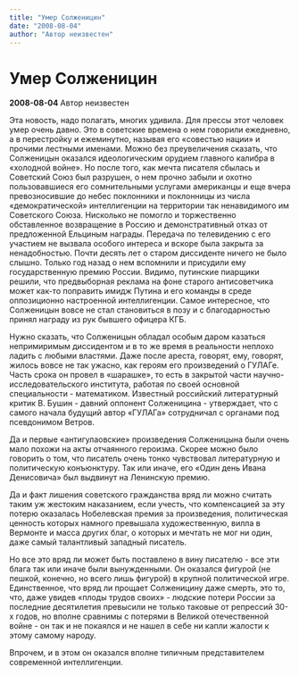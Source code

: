 ```yaml
---
title: "Умер Солженицин"
date: "2008-08-04"
author: "Автор неизвестен"
---
```


# Умер Солженицин

**2008-08-04** Автор неизвестен

Эта новость, надо полагать, многих удивила. Для прессы этот человек умер очень давно. Это в советские времена о нем говорили ежедневно, а в перестройку и ежеминутно, называя его «совестью нации» и прочими лестными именами. Можно без преувеличения сказать, что Солженицын оказался идеологическим орудием главного калибра в «холодной войне». Но после того, как мечта писателя сбылась и Советский Союз был разрушен, о нем прочно забыли и охотно пользовавшиеся его сомнительными услугами американцы и еще вчера превозносившие до небес поклонники и поклонницы из числа «демократической» интеллигенции на территории так ненавидимого им Советского Союза. Нисколько не помогло и торжественно обставленное возвращение в Россию и демонстративный отказ от предложенной Ельциным награды. Передача по телевидению с его участием не вызвала особого интереса и вскоре была закрыта за ненадобностью. Почти десять лет о старом диссиденте ничего не было слышно. Только год назад о нем вспомнили и присудили ему государственную премию России. Видимо, путинские пиарщики решили, что предвыборная реклама на фоне старого антисоветчика может как-то поправить имидж Путина и его команды в среде оппозиционно настроенной интеллигенции. Самое интересное, что Солженицын вовсе не стал становиться в позу и с благодарностью принял награду из рук бывшего офицера КГБ.

Нужно сказать, что Солженицын обладал особым даром казаться непримиримым диссидентом и в то же время в реальности неплохо ладить с любыми властями. Даже после ареста, говорят, ему, говорят, жилось вовсе не так ужасно, как героям его произведений о ГУЛАГе. Часть срока он провел в «шарашке», то есть в закрытой части научно-исследовательского института, работая по своей основной специальности - математиком. Известный российский литературный критик В. Бушин - давний оппонент Солженицина - утверждает, что с самого начала будущий автор «ГУЛАГа» сотрудничал с органами под псевдонимом Ветров.

Да и первые «антигулаовские» произведения Солженицына были очень мало похожи на акты отчаянного героизма. Скорее можно было говорить о том, что писатель очень тонко чувствовал литературную и политическую конъюнктуру. Так или иначе, его «Один день Ивана Денисовича» был выдвинут на Ленинскую премию.

Да и факт лишения советского гражданства вряд ли можно считать таким уж жестоким наказанием, если учесть, что компенсацией за эту потерю оказалась Нобелевская премия за произведения, политическая ценность которых намного превышала художественную, вилла в Вермонте и масса других благ, о которых и мечтать не мог ни один, даже самый талантливый западный писатель.

Но все это вряд ли может быть поставлено в вину писателю - все эти блага так или иначе были вынужденными. Он оказался фигурой (не пешкой, конечно, но всего лишь фигурой) в крупной политической игре. Единственное, что вряд ли прощает Солженицину даже смерть, это то, что, даже увидев «плоды трудов своих» - людские потери России за последние десятилетия превысили не только таковые от репрессий 30-х годов, но вполне сравнимы с потерями в Великой отечественной войне - он так и не покаялся и не нашел в себе ни капли жалости к этому самому народу.

Впрочем, и в этом он оказался вполне типичным представителем современной интеллигенции.